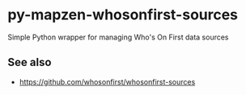# py-mapzen-whosonfirst-sources

Simple Python wrapper for managing Who's On First data sources

## See also

* https://github.com/whosonfirst/whosonfirst-sources